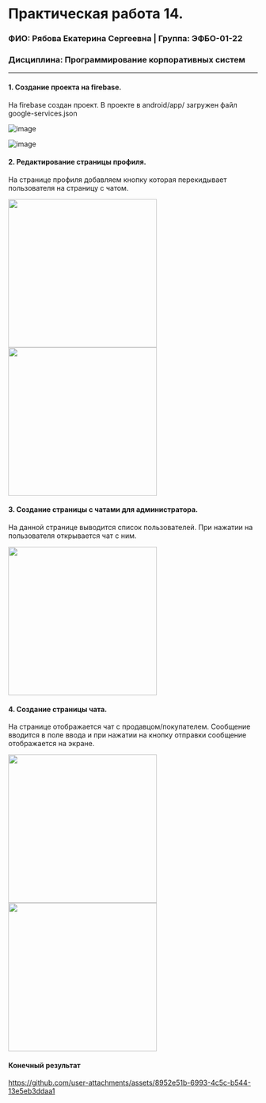 Практическая работа 14.
=================================
### ФИО: Рябова Екатерина Сергеевна | Группа: ЭФБО-01-22
### Дисциплина: Программирование корпоративных систем

***

#### 1. Создание проекта на firebase.
На firebase создан проект. В проекте в android/app/ загружен файл google-services.json

![image](https://github.com/user-attachments/assets/b81fb010-8d38-4f00-9234-1da348130566)

![image](https://github.com/user-attachments/assets/2c0a9cb0-69e3-4eeb-8172-eb2aa53d063f)

#### 2. Редактирование страницы профиля. 
На странице профиля добавляем кнопку которая перекидывает пользователя на страницу с чатом.

<img src="https://github.com/user-attachments/assets/2dbbb142-4bfc-4cce-bb61-c5ca1c8d004a" width="300">
<img src="https://github.com/user-attachments/assets/ded7f570-5dc2-47f7-bb46-45ac893e9cf9" width="300">

#### 3. Создание страницы с чатами для администратора.
На данной странице выводится список пользователей. При нажатии на пользователя открывается чат с ним.

<img src="https://github.com/user-attachments/assets/f35e5f1b-fca1-4ab4-8aac-884b4c8a9d48" width="300">

#### 4. Создание страницы чата. 
На странице отображается чат с продавцом/покупателем. Сообщение вводится в поле ввода и при нажатии на кнопку отправки сообщение отображается на экране.

<img src="https://github.com/user-attachments/assets/900d72a8-6b32-44b5-b9a5-ad163b949906" width="300">
<img src="https://github.com/user-attachments/assets/ab205211-2611-40c6-ae79-7878bef29ef2" width="300">

#### Конечный результат

https://github.com/user-attachments/assets/8952e51b-6993-4c5c-b544-13e5eb3ddaa1


